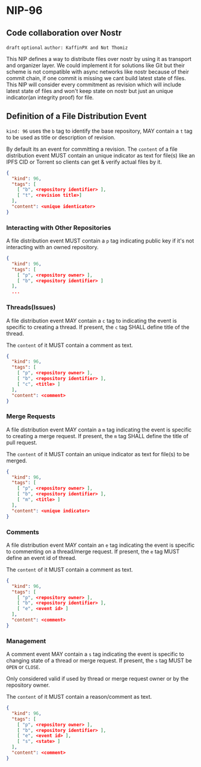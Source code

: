 NIP-96
======

Code collaboration over Nostr
----------------------

`draft` `optional` `author: KaffinPX and Not Thomiz`

This NIP defines a way to distribute files over nostr by using it as transport and organizer layer. We could implement it for solutions like Git but their scheme is not compatible with async networks like nostr because of their commit chain, if one commit is missing we cant build latest state of files. This NIP will consider every commitment as revision which will include latest state of files and won't keep state on nostr but just an unique indicator(an integrity proof) for file.

## Definition of a File Distribution Event

`kind: 96` uses the `b` tag to identify the base repository, MAY contain a `t` tag to be used as title or description of revision.

By default its an event for committing a revision. The `content` of a file distribution event MUST contain an unique indicator as text for file(s) like an IPFS CID or Torrent so clients can get & verify actual files by it.

```json
{
  "kind": 96,
  "tags": [
    [ "b", <repository identifier> ],
    [ "t", <revision title>]
  ],
  "content": <unique identicator>
}
```

### Interacting with Other Repositories

A file distribution event MUST contain a `p` tag indicating public key if it's not interacting with an owned repository.

```json
{
  "kind": 96,
  "tags": [
    [ "p", <repository owner> ],
    [ "b", <repository identifier> ]
  ],
  ...
```

### Threads(Issues)

A file distribution event MAY contain a `c` tag to indicating the event is specific to creating a thread. If present, the `c` tag SHALL define title of the thread.

The `content` of it MUST contain a comment as text.

```json
{
  "kind": 96,
  "tags": [
    [ "p", <repository owner> ],
    [ "b", <repository identifier> ],
    [ "c", <title> ]
  ],
  "content": <comment>
}
```

### Merge Requests

A file distribution event MAY contain a `m` tag indicating the event is specific to creating a merge request. If present, the `m` tag SHALL define the title of pull request.

The `content` of it MUST contain an unique indicator as text for file(s) to be merged.

```json
{
  "kind": 96,
  "tags": [
    [ "p", <repository owner> ],
    [ "b", <repository identifier> ],
    [ "m", <title> ]
  ],
  "content": <unique indicator>
}
```

### Comments

A file distribution event MAY contain an `e` tag indicating the event is specific to commenting on a thread/merge request. If present, the `e` tag MUST define an event id of thread.

The `content` of it MUST contain a comment as text.

```json
{
  "kind": 96,
  "tags": [
    [ "p", <repository owner> ],
    [ "b", <repository identifier> ],
    [ "e", <event id> ]
  ],
  "content": <comment>
}
```

### Management

A comment event MAY contain a `s` tag indicating the event is specific to changing state of a thread or merge request. If present, the `s` tag MUST be `OPEN` or `CLOSE`.

Only considered valid if used by thread or merge request owner or by the repository owner.

The `content` of it MUST contain a reason/comment as text.

```json
{
  "kind": 96,
  "tags": [
    [ "p", <repository owner> ],
    [ "b", <repository identifier> ],
    [ "e", <event id> ],
    [ "s", <state> ]
  ],
  "content": <comment>
}
```
